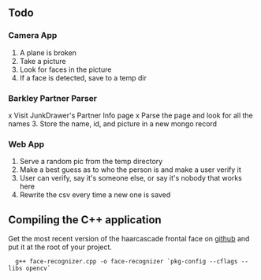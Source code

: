 ## Todo

### Camera App
1. A plane is broken
2. Take a picture
3. Look for faces in the picture
4. If a face is detected, save to a temp dir

### Barkley Partner Parser
x Visit JunkDrawer's Partner Info page
x Parse the page and look for all the names
3. Store the name, id, and picture in a new mongo record

### Web App
1. Serve a random pic from the temp directory
2. Make a best guess as to who the person is and make a user verify it
3. User can verify, say it's someone else, or say it's nobody that works here
4. Rewrite the csv every time a new one is saved


## Compiling the C++ application
Get the most recent version of the haarcascade frontal face on [github](https://github.com/Itseez/opencv/blob/master/data/haarcascades/haarcascade_frontalface_alt.xml) and put it at the root of your project.

```
  g++ face-recognizer.cpp -o face-recognizer `pkg-config --cflags --libs opencv`
```
